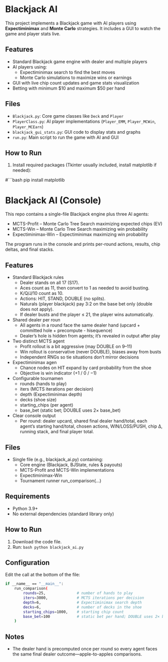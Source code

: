# Blackjack AI

This project implements a Blackjack game with AI players using **Expectiminimax** and **Monte Carlo** strategies. It includes a GUI to watch the game and player stats live.

## Features

- Standard Blackjack game engine with dealer and multiple players
- AI players using:
  - Expectiminimax search to find the best moves
  - Monte Carlo simulations to maximize wins or earnings
- GUI with live chip count updates and game stats visualization
- Betting with minimum $10 and maximum $50 per hand

## Files

- `Blackjack.py`: Core game classes like `Deck` and `Player`
- `PlayerClass.py`: AI player implementations (`Player_EMM`, `Player_MCWin`, `Player_MCEarn`)
- `blackjack_gui_stats.py`: GUI code to display stats and graphs
- `run.py`: Main script to run the game with AI and GUI

## How to Run

1. Install required packages (Tkinter usually included, install matplotlib if needed):

#```bash
pip install matplotlib


# Blackjack AI (Console)

This repo contains a single-file Blackjack engine plus three AI agents:
- MCTS-Profit – Monte Carlo Tree Search maximizing expected chips (EV)
- MCTS-Win – Monte Carlo Tree Search maximizing win probability
- Expectiminimax-Win – Expectiminimax maximizing win probability

The program runs in the console and prints per-round actions, results, chip deltas, and final stacks.

## Features

- Standard Blackjack rules
  - Dealer stands on all 17 (S17).
  - Aces count as 11, then convert to 1 as needed to avoid busting.
  - K/Q/J/10 count as 10.
  - Actions: HIT, STAND, DOUBLE (no splits).
  - Naturals (player blackjack) pay 3:2 on the base bet only (double does not apply).
  - If dealer busts and the player ≤ 21, the player wins automatically.
- Shared dealer per roun
  - All agents in a round face the same dealer hand (upcard + committed hole + precompute - hisequence)
  - Dealer’s hole is hidden from agents; it’s revealed in output after play
- Two distinct MCTS agent
  - Profit rollout is a bit aggressive (may DOUBLE on 9–11)
  - Win rollout is conservative (never DOUBLE), biases away from busts
  - Independent RNGs so tie situations don’t mirror decisions
- Expectiminimax agen
  - Chance nodes on HIT expand by card probability from the shoe
  - Objective is win indicator (+1 / 0 / −1)
- Configurable tournamen
  - rounds (hands to play)
  - iters (MCTS iterations per decision)
  - depth (Expectiminimax depth)
  - decks (shoe size)
  - starting_chips (per agent)
  - base_bet (static bet; DOUBLE uses 2× base_bet)
- Clear console output
  - Per round: dealer upcard, shared final dealer hand/total, each agent’s starting hand/total, chosen actions, WIN/LOSS/PUSH, chip Δ, running stack, and final player total.

## Files
- Single file (e.g., blackjack_ai.py) containing:
  - Core engine (Blackjack, BJState, rules & payouts)
  - MCTS-Profit and MCTS-Win implementations
  - Expectiminimax-Win
  - Tournament runner run_comparison(...)

## Requirements
- Python 3.9+
- No external dependencies (standard library only)

## How to Run
  1. Download the code file.
  2. Run:
    ```bash
    python blackjack_ai.py
    ```

## Configuration

Edit the call at the bottom of the file:

```bash
if __name__ == "__main__":
    run_comparison(
        rounds=25,              # number of hands to play
        iters=3000,             # MCTS iterations per decision
        depth=6,                # Expectiminimax search depth
        decks=6,                # number of decks in the shoe
        starting_chips=1000,    # starting chip count
        base_bet=100            # static bet per hand; DOUBLE uses 2× base_bet
    )
```
## Notes
- The dealer hand is precomputed once per round so every agent faces the same final dealer outcome—apple-to-apples comparisons.
